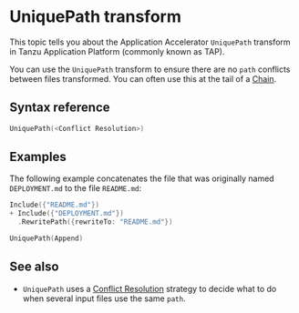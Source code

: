 # UniquePath transform

This topic tells you about the Application Accelerator `UniquePath` transform in Tanzu Application Platform (commonly known as TAP).

You can use the `UniquePath` transform to ensure there are no `path` conflicts between files transformed.
You can often use this at the tail of a [Chain](chain.md).

## <a id="syntax-ref"></a>Syntax reference

```go
UniquePath(<Conflict Resolution>)
```

## <a id="examples"></a>Examples

The following example concatenates the file that was originally named `DEPLOYMENT.md`
to the file `README.md`:

```go
Include({"README.md"})
+ Include({"DEPLOYMENT.md"})
  .RewritePath({rewriteTo: "README.md"})

UniquePath(Append)
```

## See also

- `UniquePath` uses a [Conflict Resolution](conflict-resolution.md) strategy to decide
  what to do when several input files use the same `path`.
